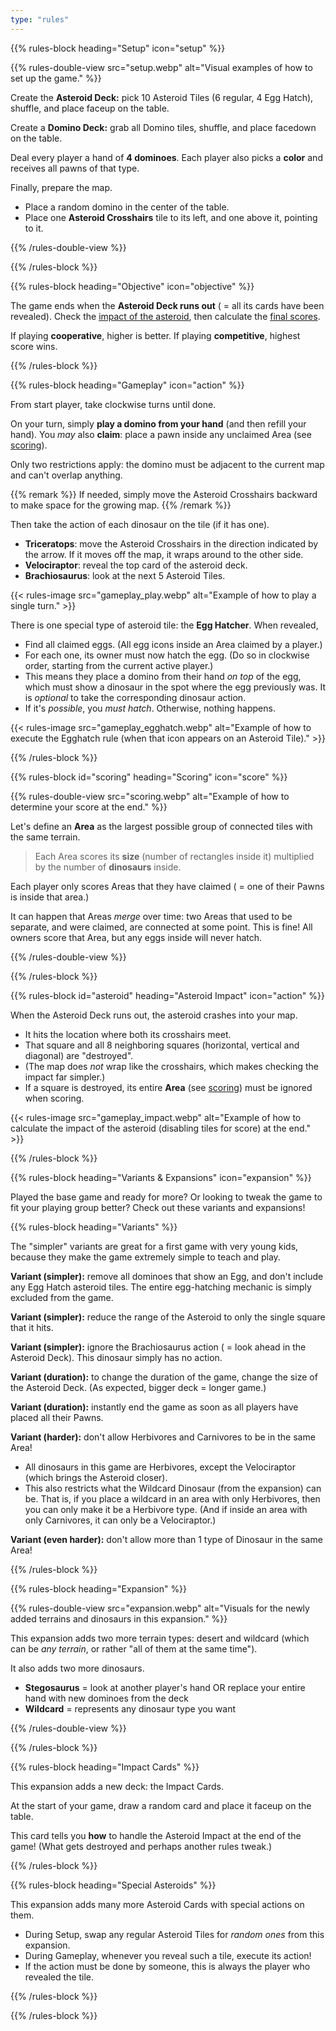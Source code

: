 ```yaml
---
type: "rules"
---
```


{{% rules-block heading="Setup" icon="setup" %}}

{{% rules-double-view src="setup.webp" alt="Visual examples of how to set up the game." %}}

Create the **Asteroid Deck:** pick 10 Asteroid Tiles (6 regular, 4 Egg Hatch), shuffle, and place faceup on the table.

Create a **Domino Deck:** grab all Domino tiles, shuffle, and place facedown on the table.

Deal every player a hand of **4 dominoes**. Each player also picks a **color** and receives all pawns of that type.

Finally, prepare the map.
* Place a random domino in the center of the table.
* Place one **Asteroid Crosshairs** tile to its left, and one above it, pointing to it.

{{% /rules-double-view %}}

{{% /rules-block %}}

{{% rules-block heading="Objective" icon="objective" %}}

The game ends when the **Asteroid Deck runs out** ( = all its cards have been revealed). Check the [impact of the asteroid](#asteroid), then calculate the [final scores](#scoring).

If playing **cooperative**, higher is better. If playing **competitive**, highest score wins.

{{% /rules-block %}}

{{% rules-block heading="Gameplay" icon="action" %}}

From start player, take clockwise turns until done.

On your turn, simply **play a domino from your hand** (and then refill your hand). You _may_ also **claim**: place a pawn inside any unclaimed Area (see [scoring](#scoring)).

Only two restrictions apply: the domino must be adjacent to the current map and can't overlap anything.

{{% remark %}}
If needed, simply move the Asteroid Crosshairs backward to make space for the growing map.
{{% /remark %}}

Then take the action of each dinosaur on the tile (if it has one).

* **Triceratops**: move the Asteroid Crosshairs in the direction indicated by the arrow. If it moves off the map, it wraps around to the other side.
* **Velociraptor**: reveal the top card of the asteroid deck.
* **Brachiosaurus**: look at the next 5 Asteroid Tiles.

{{< rules-image src="gameplay_play.webp" alt="Example of how to play a single turn." >}}

There is one special type of asteroid tile: the **Egg Hatcher**. When revealed, 

* Find all claimed eggs. (All egg icons inside an Area claimed by a player.)
* For each one, its owner must now hatch the egg. (Do so in clockwise order, starting from the current active player.)
* This means they place a domino from their hand _on top_ of the egg, which must show a dinosaur in the spot where the egg previously was. It is _optional_ to take the corresponding dinosaur action.
* If it's _possible_, you _must hatch_. Otherwise, nothing happens.

{{< rules-image src="gameplay_egghatch.webp" alt="Example of how to execute the Egghatch rule (when that icon appears on an Asteroid Tile)." >}}

{{% /rules-block %}}

{{% rules-block id="scoring" heading="Scoring" icon="score" %}}

{{% rules-double-view src="scoring.webp" alt="Example of how to determine your score at the end." %}}

Let's define an **Area** as the largest possible group of connected tiles with the same terrain.

> Each Area scores its **size** (number of rectangles inside it) multiplied by the number of **dinosaurs** inside.

Each player only scores Areas that they have claimed ( = one of their Pawns is inside that area.)

It can happen that Areas _merge_ over time: two Areas that used to be separate, and were claimed, are connected at some point. This is fine! All owners score that Area, but any eggs inside will never hatch.

{{% /rules-double-view %}}

{{% /rules-block %}}

{{% rules-block id="asteroid" heading="Asteroid Impact" icon="action" %}}

When the Asteroid Deck runs out, the asteroid crashes into your map.

* It hits the location where both its crosshairs meet.
* That square and all 8 neighboring squares (horizontal, vertical and diagonal) are "destroyed".
* (The map does _not_ wrap like the crosshairs, which makes checking the impact far simpler.)
* If a square is destroyed, its entire **Area** (see [scoring](#scoring)) must be ignored when scoring.

{{< rules-image src="gameplay_impact.webp" alt="Example of how to calculate the impact of the asteroid (disabling tiles for score) at the end." >}}

{{% /rules-block %}}

{{% rules-block heading="Variants & Expansions" icon="expansion" %}}

Played the base game and ready for more? Or looking to tweak the game to fit your playing group better? Check out these variants and expansions!

{{% rules-block heading="Variants" %}}

The "simpler" variants are great for a first game with very young kids, because they make the game extremely simple to teach and play.

**Variant (simpler):** remove all dominoes that show an Egg, and don't include any Egg Hatch asteroid tiles. The entire egg-hatching mechanic is simply excluded from the game.

**Variant (simpler):** reduce the range of the Asteroid to only the single square that it hits.

**Variant (simpler):** ignore the Brachiosaurus action ( = look ahead in the Asteroid Deck). This dinosaur simply has no action.

**Variant (duration):** to change the duration of the game, change the size of the Asteroid Deck. (As expected, bigger deck = longer game.)

**Variant (duration):** instantly end the game as soon as all players have placed all their Pawns.

**Variant (harder):** don't allow Herbivores and Carnivores to be in the same Area! 
* All dinosaurs in this game are Herbivores, except the Velociraptor (which brings the Asteroid closer). 
* This also restricts what the Wildcard Dinosaur (from the expansion) can be. That is, if you place a wildcard in an area with only Herbivores, then you can only make it be a Herbivore type. (And if inside an area with only Carnivores, it can only be a Velociraptor.)

**Variant (even harder):** don't allow more than 1 type of Dinosaur in the same Area!

{{% /rules-block %}}

{{% rules-block heading="Expansion" %}}

{{% rules-double-view src="expansion.webp" alt="Visuals for the newly added terrains and dinosaurs in this expansion." %}}

This expansion adds two more terrain types: desert and wildcard (which can be _any terrain_, or rather "all of them at the same time").

It also adds two more dinosaurs.
* **Stegosaurus** = look at another player's hand OR replace your entire hand with new dominoes from the deck
* **Wildcard** = represents any dinosaur type you want

{{% /rules-double-view %}}

{{% /rules-block %}}

{{% rules-block heading="Impact Cards" %}}

This expansion adds a new deck: the Impact Cards. 

At the start of your game, draw a random card and place it faceup on the table. 

This card tells you **how** to handle the Asteroid Impact at the end of the game! (What gets destroyed and perhaps another rules tweak.)

{{% /rules-block %}}

{{% rules-block heading="Special Asteroids" %}}

This expansion adds many more Asteroid Cards with special actions on them.

* During Setup, swap any regular Asteroid Tiles for _random ones_ from this expansion.
* During Gameplay, whenever you reveal such a tile, execute its action!
* If the action must be done by someone, this is always the player who revealed the tile.

{{% /rules-block %}}

{{% /rules-block %}}

